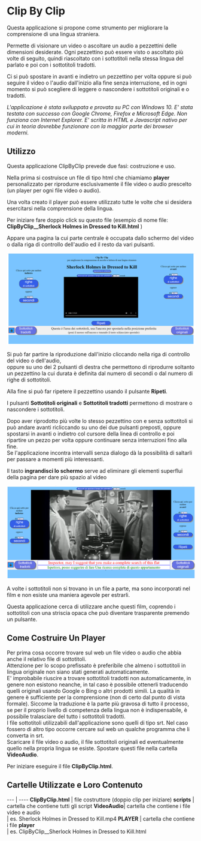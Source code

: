  
Clip By Clip
============

Questa applicazione si propone come strumento per migliorare la comprensione di una lingua straniera.

Permette di visionare un video o ascoltare un audio a pezzettini delle dimensioni desiderate. Ogni pezzettino può essere visto o ascoltato più volte di seguito, quindi riascoltato con i sottotitoli nella stessa lingua del parlato e poi con i sottotitoli tradotti.

Ci si può spostare in avanti e indietro un pezzettino per volta oppure si può seguire il video o l'audio dall'inizio alla fine senza interruzione, ed in ogni momento si può scegliere di leggere o nascondere i sottotitoli originali e o tradotti.

_L'applicazione è stata sviluppata e provata su PC con Windows 10. E' stata testata con successo con Google Chrome, Firefox e Microsoft Edge. Non funziona con Internet Explorer. E' scritta in HTML e Javascript nativo per cui in teoria dovrebbe funzionare con la maggior parte dei browser moderni._

Utilizzo
--------

Questa applicazione ClipByClip prevede due fasi: costruzione e uso.

Nella prima si costruisce un file di tipo html che chiamiamo **player** personalizzato per riprodurre esclusivamente il file video o audio prescelto (un player per ogni file video o audio).

Una volta creato il player può essere utilizzato tutte le volte che si desidera esercitarsi nella comprensione della lingua.

Per iniziare fare doppio click su questo file (esempio di nome file: **ClipByClip\_\_Sherlock Holmes in Dressed to Kill.html** )

Appare una pagina la cui parte centrale è occupata dallo schermo del video o dalla riga di controllo dell'audio ed il resto da vari pulsanti.

![screen1](./DOC/ClipByClip_description_it_html_screen1.png)

Si può far partire la riproduzione dall'inizio cliccando nella riga di controllo del video o dell'audio,  
oppure su uno dei 2 pulsanti di destra che permettono di riprodurre soltanto un pezzettino la cui durata è definita dal numero di secondi o dal numero di righe di sottotitoli.

Alla fine si può far ripetere il pezzettino usando il pulsante **Ripeti**.

I pulsanti **Sottotitoli originali** e **Sottotitoli tradotti** permettono di mostrare o nascondere i sottotitoli.

Dopo aver riprodotto più volte lo stesso pezzettino con e senza sottotitoli si può andare avanti ricliccando su uno dei due pulsanti preposti, oppure spostarsi in avanti o indietro col cursore della linea di controllo e poi ripartire un pezzo per volta oppure continuare senza interruzioni fino alla fine.  
Se l'applicazione incontra intervalli senza dialogo dà la possibilità di saltarli per passare a momenti più interessanti.

Il tasto **ingrandisci lo schermo** serve ad eliminare gli elementi superflui della pagina per dare più spazio al video

![screen2](./DOC/ClipByClip_description_it_html_screen2.png)

A volte i sottotitoli non si trovano in un file a parte, ma sono incorporati nel film e non esiste una maniera agevole per estrarli.

Questa applicazione cerca di utilizzare anche questi film, coprendo i sottotitoli con una striscia opaca che può diventare trasparente premendo un pulsante.

Come Costruire Un Player
------------------------

Per prima cosa occorre trovare sul web un file video o audio che abbia anche il relativo file di sottotitoli.  
Attenzione per lo scopo prefissato è preferibile che almeno i sottotitoli in lingua originale non siano stati generati automaticamente.  
E' improbabile riuscire a trovare sottotitoli tradotti non automaticamente, in genere non esistono neanche, in tal caso è possibile ottenerli traducendo quelli originali usando Google o Bing o altri prodotti simili. La qualità in genere è sufficiente per la comprensione (non di certo dal punto di vista formale). Siccome la traduzione è la parte più gravosa di tutto il processo, se per il proprio livello di competenza della lingua non è indispensabile, è possibile tralasciare del tutto i sottotitoli tradotti.  
I file sottotitoli utilizzabili dall'applicazione sono quelli di tipo srt. Nel caso fossero di altro tipo occorre cercare sul web un qualche programma che li converta in srt.  
Scaricare il file video o audio, il file sottotitoli originali ed eventualmente quello nella propria lingua se esiste. Spostare questi file nella cartella **VideoAudio**.

Per iniziare eseguire il file **ClipByClip.html**.


Cartelle Utilizzate e Loro Contenuto
------------------------------------

 --- | ---- 
**ClipByClip.html** | file costruttore (doppio clip per iniziare)
**scripts**   | cartella che contiene tutti gli script 
**VideoAudio**| cartella che contiene i file video e audio   
              | es. Sherlock Holmes in Dressed to Kill.mp4 
**PLAYER**    | cartella che contiene i file **player**   
              | es. ClipByClip\_\_Sherlock Holmes in Dressed to Kill.html 
